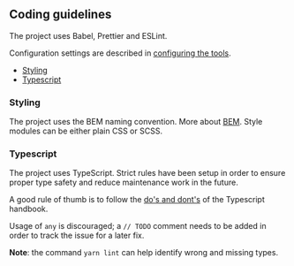 ## Coding guidelines

The project uses Babel, Prettier and ESLint.

Configuration settings are described in [configuring the tools](./configuring-the-tools.md).

- [Styling](#styling)
- [Typescript](#typescript)

### Styling

The project uses the BEM naming convention. More about [BEM](http://getbem.com/).
Style modules can be either plain CSS or SCSS.

### Typescript

The project uses TypeScript. Strict rules have been setup in order to ensure proper type safety and reduce maintenance work in the future.

A good rule of thumb is to follow the [do's and dont's](https://www.typescriptlang.org/docs/handbook/declaration-files/do-s-and-don-ts.html) of the Typescript handbook.

Usage of `any` is discouraged; a `// TODO` comment needs to be added in order to track the issue for a later fix.

**Note**: the command `yarn lint` can help identify wrong and missing types.
